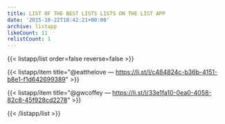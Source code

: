 ```yaml
---
title: LIST OF THE BEST LISTS LISTS ON THE LIST APP
date: '2015-10-22T18:42:21+00:00'
archive: listapp
likeCount: 11
relistCount: 1
---
```


{{< listapp/list order=false reverse=false >}}

   {{< listapp/item title="@eatthelove  — https://li.st/l/c484824c-b36b-4151-b8e1-f1d642699389" >}}

   {{< listapp/item title="@gwcoffey — https://li.st/l/33e1fa10-0ea0-4058-82c8-45f928cd2278" >}}

{{< /listapp/list >}}
